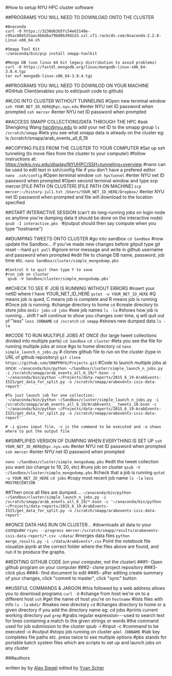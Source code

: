 #How to setup NYU HPC cluster software

##PROGRAMS YOU WILL NEED TO DOWNLOAD ONTO THE CLUSTER 

	#Anaconda 
	curl -O https://3230d63b5fc54e62148e-c95ac804525aac4b6dba79b00b39d1d3.ssl.cf1.rackcdn.com/Anaconda-2.2.0-Linux-x86_64.sh

	#Smapp Tool Kit
	~/anaconda/bin/pip install smapp-toolkit

	#Mongo DB (use linux 64 bit legacy distribution to avoid problems)
	curl -O https://fastdl.mongodb.org/linux/mongodb-linux-x86_64-3.0.4.tgz
	tar xvf mongodb-linux-x86_64-3.0.4.tgz 
 

##PROGRAMS YOU WILL NEED TO DOWNLOD ON YOUR MACHINE
	#GitHub Client(enables you to edit/push code to github) 

##LOG INTO CLUSTER WITHOUT TUNNELING 
	#Open new terminal window
	`ssh YOUR_NET_ID_HERE@hpc.nyu.edu` 
    #enter NYU net ID password when prompted
    `ssh mercer`
    #enter NYU net ID password when prompted 

##ACCESS SMAPP COLLECTIONS/DATA THROUGH THE HPC
	#ask Shenglong Wang <hpc@nyu.edu> to add your net ID to the smapp group
	`ls /scratch/smapp` 
	#lets you see what smapp data is already on the cluster eg: ls /scratch/smapp/arab_events_all_6_19 

##COPYING FILES FROM THE CLUSTER TO YOUR COMPUTER 
	#Set up ssh tunneling (to move files from the cluster to your computer)
	#follow instructions at: https://wikis.nyu.edu/display/NYUHPC/SSH+tunneling+overview 
	#nano can be used to edit text in ssh/config file if you don't have a prefered editor  
	`nano .ssh/config` 
	#Open terminal window
	`ssh hpctunnel`
	#enter NYU net ID password when prompted
	#Open second terminal window and type scp mercer:[FILE PATH ON CLUSTER] [FILE PATH ON MACHINE]
	`scp mercer:~/history-jul1.txt /Users/YOUR_NET_ID_HERE/Dropbox/`
	#enter NYU net ID password when prompted and file will download to the location specified 

##START INTERACTIVE SESSION (can't do long-running jobs on login node so anytime you're dumping data it should be done on the interactive node) 
	`qsub -I interactive.pbs `
	#(output should then say compute when you type "hostname")

##DUMPING TWEETS ONTO CLUSTER
	#go into sandbox
    `cd Sandbox`
    #now update the Sandbox... if you've made new changes before gitpull type git reset --hard
    `git pull` 
    #ignore error message and write in github username and password when prompted
    #edit file to change DB name, password, job time etc. 
	`nano Sandbox/cluster/simple_mongodump.pbs` 

	#Control X to quit then type Y to save 
	#run job on cluster 
    `qsub -V Sandbox/cluster/simple_mongodump.pbs` 


##CHECK TO SEE IF JOB IS RUNNING WITHOUT ERRORS
	#insert your netID where I have YOUR_NET_ID_HERE
    `qstat -u YOUR_NET_ID_HERE`
	#Q means job is qued, C means job is complete and R means job is running
	#Once job is running: 
	#change directory to home
	`cd` 
	#create directory to store jobs
	`mkdir jobs` 
	`cd jobs`
	#see job names
	`ls -la`
	#shows how job is running... shift f will continue to show you changes over time, q will quit out of "less"
	`less JOBNAME` 
	`cd /scratch`
	`cd smapp`
	#shows new dumped data
	`ls -la` 


##CODE TO RUN MULTIPLE JOBS AT ONCE (for large tweet collections divided into multiple parts)
	`cd Sandbox`
	`cd cluster`
	#lets you see the file for running multiple jobs at once 
	#go to home directory
	`cd` 
	`nano simple_launch_n_jobs.py`
	# clones github file to run on the cluster (type in URL of github repository)
	`git clone https://github.com/SMAPPNYU/Projects.git`
	#Code to launch multiple jobs at once: 
	`~/anaconda/bin/python ~/Sandbox/cluster/simple_launch_n_jobs.py -i /scratch/smapp/arab_events_all_6_19/*.bson -c '~/anaconda/bin/python ~/Projects/data-reports/2015_6_19-ArabEvents-ISIS/get_data_for_split.py -o /scratch/smapp/arabevents-isis-data-report'`

 	#To just launch job for one collection: 
    `~/anaconda/bin/python ~/Sandbox/cluster/simple_launch_n_jobs.py -i /scratch/smapp/arab_events_all_6_19/ArabEvents___tweets_18.bson -c '~/anaconda/bin/python ~/Projects/data-reports/2015_6_19-ArabEvents-ISIS/get_data_for_split.py -o /scratch/smapp/arabevents-isis-data-report'`

    # -i gives input file, -c is the command to be executed and -o shows where to put the output file 

##SIMPLIFIED VERSION OF DUMPING WHEN EVERYTHING IS SET UP
`ssh YOUR_NET_ID_HERE@hpc.nyu.edu` 
    #enter NYU net ID password when prompted
`ssh mercer`
    #enter NYU net ID password when prompted 

`nano ~/Sandbox/cluster/simple_mongodump.pbs`
#edit the tweet collection you want (so change to 19, 20, etc)
#runs job on cluster
`qsub -V ~/Sandbox/cluster/simple_mongodump.pbs` 
#check that a job is running
`qstat -u YOUR_NET_ID_HERE` 
`cd jobs`
#copy most recent job name
`ls -la` 
`less MOSTRECENTJOB`

##Then once all files are dumped....
`~/anaconda/bin/python ~/Sandbox/cluster/simple_launch_n_jobs.py -i /scratch/smapp/arab_events_all_6_19/*.bson -c '~/anaconda/bin/python ~/Projects/data-reports/2015_6_19-ArabEvents-ISIS/get_data_for_split.py -o /scratch/smapp/arabevents-isis-data-report'`

##ONCE DATA HAS RUN ON CLUSTER...
#downloads all data to your computer
`rsync --progress mercer:/scratch/smapp/results/arabevents-isis-data-report/*.csv ~/data/`
#merges data files 
`python merge_results.py -i ~/data/ArabEvents*.csv` 
Point the notebook file visualize.ipynb at the correct folder where the files above are found, and run it to produce the graphs.

##EDITING GITHUB CODE (on your computer, not the cluster)
###1- Open github program on your computer
###2- clone project repository
###3- click plus
###4- find document to edit
###5- after editing create summary of your changes, click "commit to master", click "sync" button 

##USEFUL COMMANDS & JARGON
 	#this followed by a web address allows you to download programs
	`curl -O`
	#change from host we're on to a different host
	`ssh` 
	#get the name of host you're on
	`hostname` 
	#lists files with info 
	`ls -la` 
	`mkdir` #makes new directory
	`cd` #changes directory to home or a given directory if you add the directory name eg: cd jobs 
	#prints current working directory 
	`pwd`
	`grep` #grabs regular expression---used to search text for lines containing a match to the given strings or words
	#the command used for job submission to the cluster
	qsub 
    -i #input
    -c #command to be executed
    -o #output
    #stops job running on cluster 
    `qdel JOBNAME` 
    #tab key completes file paths etc. press twice to see multiple options 
    #pbs stands for portable batch system files which are scripts to set up and launch jobs on any cluster

###authors

written by by <a href="https://github.com/YOUR_NET_ID_HERE">Alex Siegel</a>
edited by <a href="https://github.com/yvan">Yvan Scher</a>
